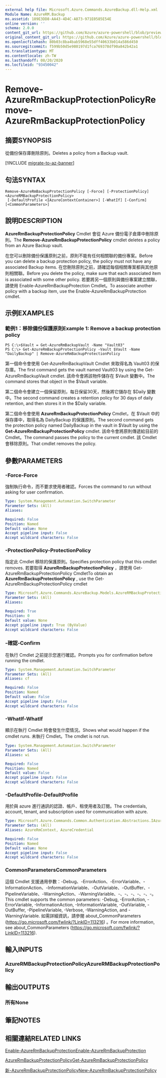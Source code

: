 ```yaml
---
external help file: Microsoft.Azure.Commands.AzureBackup.dll-Help.xml
Module Name: AzureRM.Backup
ms.assetid: 189E3DD8-AA43-4D4C-A873-971E0585E54E
online version: ''
schema: 2.0.0
content_git_url: https://github.com/Azure/azure-powershell/blob/preview/src/ResourceManager/AzureBackup/Commands.AzureBackup/help/Remove-AzureRmBackupProtectionPolicy.md
original_content_git_url: https://github.com/Azure/azure-powershell/blob/preview/src/ResourceManager/AzureBackup/Commands.AzureBackup/help/Remove-AzureRmBackupProtectionPolicy.md
ms.openlocfilehash: 80b03c8ba4bab5968e55dff40633b014a586d450
ms.sourcegitcommit: f599b50d5e980197d1fca769378df90a842b42a1
ms.translationtype: MT
ms.contentlocale: zh-TW
ms.lasthandoff: 08/20/2020
ms.locfileid: "93450042"
---
```

# <span data-ttu-id="71e32-101">Remove-AzureRmBackupProtectionPolicy</span><span class="sxs-lookup"><span data-stu-id="71e32-101">Remove-AzureRmBackupProtectionPolicy</span></span>

## <span data-ttu-id="71e32-102">摘要</span><span class="sxs-lookup"><span data-stu-id="71e32-102">SYNOPSIS</span></span>
<span data-ttu-id="71e32-103">從備份保存庫刪除原則。</span><span class="sxs-lookup"><span data-stu-id="71e32-103">Deletes a policy from a Backup vault.</span></span>

[!INCLUDE [migrate-to-az-banner](../../includes/migrate-to-az-banner.md)]

## <span data-ttu-id="71e32-104">句法</span><span class="sxs-lookup"><span data-stu-id="71e32-104">SYNTAX</span></span>

```
Remove-AzureRmBackupProtectionPolicy [-Force] [-ProtectionPolicy] <AzureRMBackupProtectionPolicy>
 [-DefaultProfile <IAzureContextContainer>] [-WhatIf] [-Confirm] [<CommonParameters>]
```

## <span data-ttu-id="71e32-105">說明</span><span class="sxs-lookup"><span data-stu-id="71e32-105">DESCRIPTION</span></span>
<span data-ttu-id="71e32-106">**AzureRmBackupProtectionPolicy** Cmdlet 會從 Azure 備份電子倉庫中刪除原則。</span><span class="sxs-lookup"><span data-stu-id="71e32-106">The **Remove-AzureRmBackupProtectionPolicy** cmdlet deletes a policy from an Azure Backup vault.</span></span>

<span data-ttu-id="71e32-107">在您可以刪除備份保護原則之前，原則不能有任何相關聯的備份專案。</span><span class="sxs-lookup"><span data-stu-id="71e32-107">Before you can delete a backup protection policy, the policy must not have any associated Backup items.</span></span>
<span data-ttu-id="71e32-108">在您刪除原則之前，請確認每個相關專案都與其他原則相關聯。</span><span class="sxs-lookup"><span data-stu-id="71e32-108">Before you delete the policy, make sure that each associated item is associated with some other policy.</span></span>
<span data-ttu-id="71e32-109">若要將另一個原則與備份專案建立關聯，請使用 Enable-AzureRmBackupProtection Cmdlet。</span><span class="sxs-lookup"><span data-stu-id="71e32-109">To associate another policy with a backup item, use the Enable-AzureRmBackupProtection cmdlet.</span></span>

## <span data-ttu-id="71e32-110">示例</span><span class="sxs-lookup"><span data-stu-id="71e32-110">EXAMPLES</span></span>

### <span data-ttu-id="71e32-111">範例1：移除備份保護原則</span><span class="sxs-lookup"><span data-stu-id="71e32-111">Example 1: Remove a backup protection policy</span></span>
```
PS C:\>$Vault = Get-AzureRmBackupVault -Name "Vault03"
PS C:\> Get-AzureRmBackupProtectionPolicy -Vault $Vault -Name "DailyBackup" | Remove-AzureRmBackupProtectionPolicy
```

<span data-ttu-id="71e32-112">第一個命令會使用 Get-AzureRmBackupVault Cmdlet 來取得名為 Vault03 的保存庫。</span><span class="sxs-lookup"><span data-stu-id="71e32-112">The first command gets the vault named Vault03 by using the Get-AzureRmBackupVault cmdlet.</span></span>
<span data-ttu-id="71e32-113">該命令會將該物件儲存在 $Vault 變數中。</span><span class="sxs-lookup"><span data-stu-id="71e32-113">The command stores that object in the $Vault variable.</span></span>

<span data-ttu-id="71e32-114">第二個命令會建立一個保留原則，每日保留30天，然後將它儲存在 $Daily 變數中。</span><span class="sxs-lookup"><span data-stu-id="71e32-114">The second command creates a retention policy for 30 days of daily retention, and then stores it in the $Daily variable.</span></span>

<span data-ttu-id="71e32-115">第二個命令會使用 **AzureRmBackupProtectionPolicy** Cmdlet，在 $Vault 中的保存庫中，取得名為 DailyBackup 的保護原則。</span><span class="sxs-lookup"><span data-stu-id="71e32-115">The second command gets the protection policy named DailyBackup in the vault in $Vault by using the **Get-AzureRmBackupProtectionPolicy** cmdlet.</span></span>
<span data-ttu-id="71e32-116">該命令會將原則傳遞給目前的 Cmdlet。</span><span class="sxs-lookup"><span data-stu-id="71e32-116">The command passes the policy to the current cmdlet.</span></span>
<span data-ttu-id="71e32-117">該 Cmdlet 會移除原則。</span><span class="sxs-lookup"><span data-stu-id="71e32-117">That cmdlet removes the policy.</span></span>

## <span data-ttu-id="71e32-118">參數</span><span class="sxs-lookup"><span data-stu-id="71e32-118">PARAMETERS</span></span>

### <span data-ttu-id="71e32-119">-Force</span><span class="sxs-lookup"><span data-stu-id="71e32-119">-Force</span></span>
<span data-ttu-id="71e32-120">強制執行命令，而不要求使用者確認。</span><span class="sxs-lookup"><span data-stu-id="71e32-120">Forces the command to run without asking for user confirmation.</span></span>

```yaml
Type: System.Management.Automation.SwitchParameter
Parameter Sets: (All)
Aliases: 

Required: False
Position: Named
Default value: None
Accept pipeline input: False
Accept wildcard characters: False
```

### <span data-ttu-id="71e32-121">-ProtectionPolicy</span><span class="sxs-lookup"><span data-stu-id="71e32-121">-ProtectionPolicy</span></span>
<span data-ttu-id="71e32-122">指定此 Cmdlet 移除的保護原則。</span><span class="sxs-lookup"><span data-stu-id="71e32-122">Specifies protection policy that this cmdlet removes.</span></span>
<span data-ttu-id="71e32-123">若要取得 **AzureRmBackupProtectionPolicy** ，請使用 Get-AzureRmBackupProtectionPolicy Cmdlet</span><span class="sxs-lookup"><span data-stu-id="71e32-123">To obtain an **AzureRmBackupProtectionPolicy** , use the Get-AzureRmBackupProtectionPolicy cmdlet</span></span>

```yaml
Type: Microsoft.Azure.Commands.AzureBackup.Models.AzureRMBackupProtectionPolicy
Parameter Sets: (All)
Aliases: 

Required: True
Position: 0
Default value: None
Accept pipeline input: True (ByValue)
Accept wildcard characters: False
```

### <span data-ttu-id="71e32-124">-確認</span><span class="sxs-lookup"><span data-stu-id="71e32-124">-Confirm</span></span>
<span data-ttu-id="71e32-125">在執行 Cmdlet 之前提示您進行確認。</span><span class="sxs-lookup"><span data-stu-id="71e32-125">Prompts you for confirmation before running the cmdlet.</span></span>

```yaml
Type: System.Management.Automation.SwitchParameter
Parameter Sets: (All)
Aliases: cf

Required: False
Position: Named
Default value: False
Accept pipeline input: False
Accept wildcard characters: False
```

### <span data-ttu-id="71e32-126">-WhatIf</span><span class="sxs-lookup"><span data-stu-id="71e32-126">-WhatIf</span></span>
<span data-ttu-id="71e32-127">顯示在執行 Cmdlet 時會發生什麼情況。</span><span class="sxs-lookup"><span data-stu-id="71e32-127">Shows what would happen if the cmdlet runs.</span></span>
<span data-ttu-id="71e32-128">未執行 Cmdlet。</span><span class="sxs-lookup"><span data-stu-id="71e32-128">The cmdlet is not run.</span></span>

```yaml
Type: System.Management.Automation.SwitchParameter
Parameter Sets: (All)
Aliases: wi

Required: False
Position: Named
Default value: False
Accept pipeline input: False
Accept wildcard characters: False
```

### <span data-ttu-id="71e32-129">-DefaultProfile</span><span class="sxs-lookup"><span data-stu-id="71e32-129">-DefaultProfile</span></span>
<span data-ttu-id="71e32-130">用於與 azure 進行通訊的認證、帳戶、租使用者及訂閱。</span><span class="sxs-lookup"><span data-stu-id="71e32-130">The credentials, account, tenant, and subscription used for communication with azure.</span></span>

```yaml
Type: Microsoft.Azure.Commands.Common.Authentication.Abstractions.IAzureContextContainer
Parameter Sets: (All)
Aliases: AzureRmContext, AzureCredential

Required: False
Position: Named
Default value: None
Accept pipeline input: False
Accept wildcard characters: False
```

### <span data-ttu-id="71e32-131">CommonParameters</span><span class="sxs-lookup"><span data-stu-id="71e32-131">CommonParameters</span></span>
<span data-ttu-id="71e32-132">這個 Cmdlet 支援通用參數：-Debug、-ErrorAction、-ErrorVariable、-InformationAction、-InformationVariable、-OutVariable、-OutBuffer、-PipelineVariable、-WarningAction、-WarningVariable、-、-、-、-、-、-。</span><span class="sxs-lookup"><span data-stu-id="71e32-132">This cmdlet supports the common parameters: -Debug, -ErrorAction, -ErrorVariable, -InformationAction, -InformationVariable, -OutVariable, -OutBuffer, -PipelineVariable, -Verbose, -WarningAction, and -WarningVariable.</span></span> <span data-ttu-id="71e32-133">如需詳細資訊，請參閱 about_CommonParameters (https://go.microsoft.com/fwlink/?LinkID=113216) 。</span><span class="sxs-lookup"><span data-stu-id="71e32-133">For more information, see about_CommonParameters (https://go.microsoft.com/fwlink/?LinkID=113216).</span></span>

## <span data-ttu-id="71e32-134">輸入</span><span class="sxs-lookup"><span data-stu-id="71e32-134">INPUTS</span></span>

### <span data-ttu-id="71e32-135">AzureRMBackupProtectionPolicy</span><span class="sxs-lookup"><span data-stu-id="71e32-135">AzureRMBackupProtectionPolicy</span></span>

## <span data-ttu-id="71e32-136">輸出</span><span class="sxs-lookup"><span data-stu-id="71e32-136">OUTPUTS</span></span>

### <span data-ttu-id="71e32-137">所有</span><span class="sxs-lookup"><span data-stu-id="71e32-137">None</span></span>

## <span data-ttu-id="71e32-138">筆記</span><span class="sxs-lookup"><span data-stu-id="71e32-138">NOTES</span></span>

## <span data-ttu-id="71e32-139">相關連結</span><span class="sxs-lookup"><span data-stu-id="71e32-139">RELATED LINKS</span></span>

[<span data-ttu-id="71e32-140">Enable-AzureRmBackupProtection</span><span class="sxs-lookup"><span data-stu-id="71e32-140">Enable-AzureRmBackupProtection</span></span>](./Enable-AzureRmBackupProtection.md)

[<span data-ttu-id="71e32-141">AzureRmBackupProtectionPolicy</span><span class="sxs-lookup"><span data-stu-id="71e32-141">Get-AzureRmBackupProtectionPolicy</span></span>](./Get-AzureRmBackupProtectionPolicy.md)

[<span data-ttu-id="71e32-142">新-AzureRmBackupProtectionPolicy</span><span class="sxs-lookup"><span data-stu-id="71e32-142">New-AzureRmBackupProtectionPolicy</span></span>](./New-AzureRmBackupProtectionPolicy.md)


